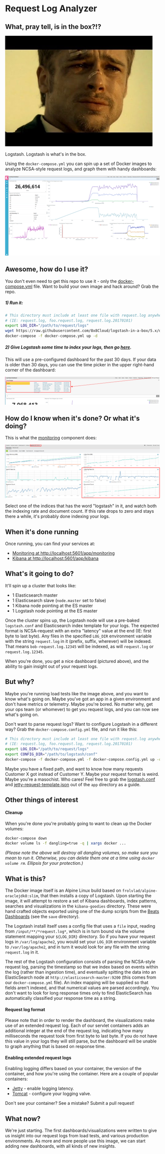 Request Log Analyzer
=====

## What, pray tell, is in the box?!?
![What's in the box?](https://raw.githubusercontent.com/8x8Cloud/logstash-in-a-box/5.x/docs/whats-in-the-box.jpg)

Logstash. Logstash is what's in the box.

Using the `docker-compose.yml` you can spin up a set of Docker images to analyze NCSA-style request logs, and graph them with handy dashboards:

![Kibana dashboard](https://raw.githubusercontent.com/8x8Cloud/logstash-in-a-box/5.x/docs/kibana-dashboard.png)

## Awesome, how do I use it?

You don't even need to get this repo to use it - only the [docker-compose.yml](docker-compose.yml) file. Want to build your own image and hack around? Grab the repo.

##### 1) Run it:

```bash
# This directory must include at least one file with request.log anywhere in the file name
# (IE: request.log, foo.request.log, request.log.20170101)
export LOG_DIR="/path/to/request/logs"
wget https://raw.githubusercontent.com/8x8Cloud/logstash-in-a-box/5.x/docker-compose.yml
docker-compose -f docker-compose.yml up -d
```

##### 2) Give Logstash some time to index your logs, then go <a href="http://localhost:5601/app/kibana#/dashboard/Load-Result-Dashboard?_g=(refreshInterval:(display:Off,pause:!f,value:0),time:(from:now-30d,mode:quick,to:now))&_a=(filters:!(),options:(darkTheme:!f),panels:!((col:1,id:Total-Sample-Calls,panelIndex:1,row:1,size_x:3,size_y:2,type:visualization),(col:1,id:Verb-Breakdown,panelIndex:2,row:6,size_x:3,size_y:2,type:visualization),(col:1,id:Response-Code-Breakdown,panelIndex:3,row:3,size_x:3,size_y:3,type:visualization),(col:4,id:'Response-Time-Histogram-(per-minute)',panelIndex:4,row:1,size_x:9,size_y:4,type:visualization),(col:4,id:Requests-Per-Second,panelIndex:5,row:5,size_x:9,size_y:3,type:visualization),(col:1,id:'Max-Response-Time-(per-minute)',panelIndex:6,row:8,size_x:4,size_y:3,type:visualization),(col:5,id:'Min-Response-Time-(per-minute)',panelIndex:7,row:8,size_x:4,size_y:3,type:visualization),(col:9,id:'Average-Response-Time-(per-minute),-with-Standard-Deviation',panelIndex:8,row:8,size_x:4,size_y:3,type:visualization)),query:(query_string:(analyze_wildcard:!t,query:'*')),title:'Load%20Result%20Dashboard',uiState:(P-2:(vis:(params:(sort:(columnIndex:!n,direction:!n)))),P-3:(vis:(params:(sort:(columnIndex:!n,direction:!n))))))">here</a>.

This will use a pre-configured dashboard for the past 30 days. If your data is older than 30 days, you can use the time picker in the upper right-hand corner of the dashboard:

![Kibana Timepicker](https://raw.githubusercontent.com/8x8Cloud/logstash-in-a-box/5.x/docs/kibana-time-picker.png)

## How do I know when it's done? Or what it's doing?

This is what the [monitoring](http://localhost:5601/app/monitoring#/elasticsearch/indices) component does:

![Kibana Monitoring of Index](https://raw.githubusercontent.com/8x8Cloud/logstash-in-a-box/5.x/docs/monitoring-screen.png)

Select one of the indices that has the word "logstash" in it, and watch both the indexing rate and document count. If this rate drops to zero and stays there a while, it's probably done indexing your logs.

## When it's done running

Once running, you can find your services at:
 * [Monitoring at http://localhost:5601/app/monitoring](http://localhost:5601/app/monitoring)
 * [Kibana at http://localhost:5601/app/kibana](http://localhost:5601/app/kibana)

## What's it going to do?
It'll spin up a cluster that looks like:
 * 1 Elasticsearch master
 * 1 Elasticsearch slave (`node.master` set to false)
 * 1 Kibana node pointing at the ES master
 * 1 Logstash node pointing at the ES master

Once the cluster spins up, the Logstash node will use a pre-baked `logstash.conf` and Elasticsearch index template for your logs. The expected format is NCSA-request with an extra "latency" value at the end (IE: first byte to last byte). Any files in the specified `LOG_DIR` environment variable with the string `request.log` in it (prefix, suffix, wherever) will be indexed. That means `bob-request.log.12345` will be indexed, as will `request.log` or `request.log.12345`.

When you're done, you get a nice dashboard (pictured above), and the ability to gain insight out of your request logs.

## But why?

Maybe you're running load tests like the image above, and you want to know what's going on. Maybe you've got an app in a given environment and don't have metrics or telemetry. Maybe you're bored. No matter why, get your ops team (or whomever) to get you request logs, and you can now see what's going on.

Don't want to parse request logs? Want to configure Logstash in a different way? Grab the `docker-compose.config.yml` file, and run it like this:

```bash
# This directory must include at least one file with request.log anywhere in the file name
# (IE: request.log, foo.request.log, request.log.20170101)
export LOG_DIR="/path/to/request/logs"
export CONFIG_DIR="/path/to/logstash/conf"
docker-compose -f docker-compose.yml -f docker-compose.config.yml up -d
```

Maybe you have a fixed path, and want to know how many requests Customer X got instead of Customer Y. Maybe your request format is weird. Maybe you're a masochist. Who cares! Feel free to grab the [logstash.conf](https://raw.githubusercontent.com/8x8Cloud/logstash-in-a-box/5.x/app/logstash.conf) and [jetty-request-template.json](https://raw.githubusercontent.com/8x8Cloud/logstash-in-a-box/5.x/app/jetty-request-template.json) out of the `app` directory as a guide.

## Other things of interest

#### Cleanup

When you're done you're probably going to want to clean up the Docker volumes:

```bash
docker-compose down
docker volume ls -f dangling=true -q | xargs docker ...
```

*(Please note the above will destroy all dangling volumes, so make sure you mean to run it. Otherwise, you can delete them one at a time using `docker volume rm`. Ellipsis for your protection.)*

## What is this?
The Docker image itself is an Alpine Linux build based on `frolvlad/alpine-oraclejdk8:slim`, that then installs a copy of Logstash. Upon starting the image, it will attempt to restore a set of Kibana dashboards, index patterns, searches and visualizations  in the `kibana-goodies` directory. These were hand crafted objects exported using one of the dump scripts from the [Beats Dashboards](https://github.com/elastic/beats-dashboards) (see the `save` directory).

The Logstash install itself uses a config file that uses a `file` input, reading from `/input/**/*request.log*`, which is in turn bound via the volume statement mapping your `${LOG_DIR}` directory. So if you have your request logs in `/var/log/apache2`, you would set your `LOG_DIR` environment variable to `/var/log/apache2`, and in turn it would look for any file with the string `request.log` in it.

The rest of the Logstash configuration consists of parsing the NCSA-style request log, parsing the timestamp so that we index based on events within the log (rather than ingestion time), and eventually spitting the data into an ElasticSearch node at `http://elasticsearch-master:9200` (this comes from our `docker-compose.yml` file). An index mapping will be supplied so that fields aren't indexed, and that numerical values are parsed accordingly. You don't want to look for long response times only to find ElasticSearch has automatically classified your response time as a string.

#### Request log format

Please note that in order to render the dashboard, the visualizations make use of an extended request log. Each of our servlet containers adds an additional integer at the end of the request log, indicating how many milliseconds the request took from first byte to last byte. If you do not have this value in your logs they will still parse, but the dashboard will be unable to graph anything that is based on response time.

#### Enabling extended request logs

Enabling logging differs based on your container, the version of the container, and how you're using the container. Here are a couple of popular containers:

 * [Jetty](http://www.eclipse.org/jetty/documentation/9.3.x/configuring-jetty-request-logs.html) - enable logging latency.
 * [Tomcat](https://tomcat.apache.org/tomcat-8.0-doc/config/valve.html#Access_Logging) - configure your logging valve.

Don't see your container? See a mistake? Submit a pull request!

## What now?
We're just starting. The first dashboards/visualizations were written to give us insight into our request logs from load tests, and various production environments. As more and more people use this image, we can start adding new dashboards, with all kinds of new insights.
